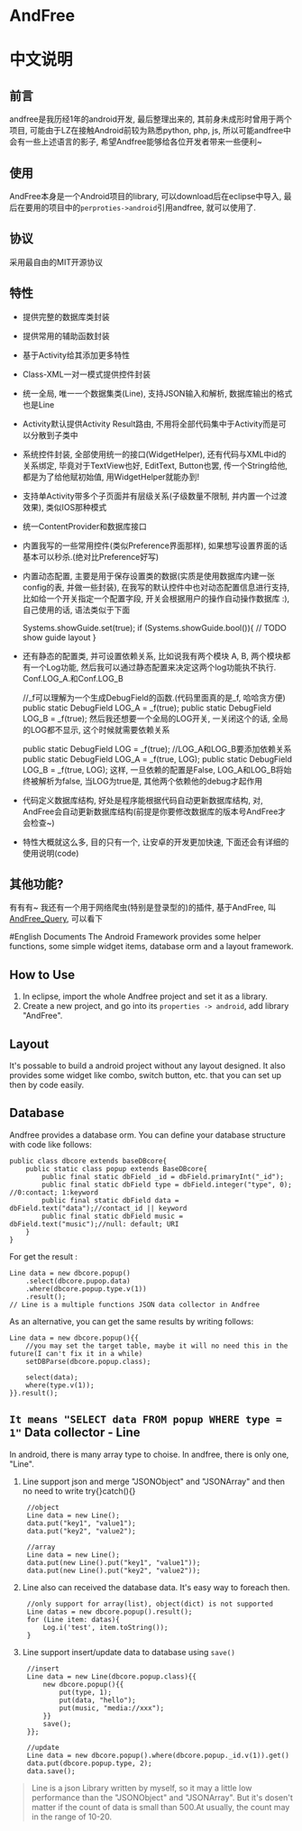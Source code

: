 # AndFree  
# 中文说明
前言
---
andfree是我历经1年的android开发, 最后整理出来的, 其前身未成形时曾用于两个项目, 可能由于LZ在接触Android前较为熟悉python, php, js, 所以可能andfree中会有一些上述语言的影子, 希望Andfree能够给各位开发者带来一些便利~

使用
---
AndFree本身是一个Android项目的library, 可以download后在eclipse中导入, 最后在要用的项目中的`perproties->android`引用andfree, 就可以使用了.

协议
---
采用最自由的MIT开源协议

特性
---
   - 提供完整的数据库类封装
   - 提供常用的辅助函数封装
   - 基于Activity给其添加更多特性
   - Class-XML一对一模式提供控件封装
   - 统一全局, 唯一一个数据集类(Line), 支持JSON输入和解析, 数据库输出的格式也是Line
   - Activity默认提供Activity Result路由, 不用将全部代码集中于Activity而是可以分散到子类中
   - 系统控件封装, 全部使用统一的接口(WidgetHelper), 还有代码与XML中id的关系绑定, 毕竟对于TextView也好, EditText, Button也罢, 传一个String给他, 都是为了给他赋初始值, 用WidgetHelper就能办到!
   - 支持单Activity带多个子页面并有层级关系(子级数量不限制, 并内置一个过渡效果), 类似IOS那种模式
   - 统一ContentProvider和数据库接口
   - 内置我写的一些常用控件(类似Preference界面那样), 如果想写设置界面的话基本可以秒杀.(绝对比Preference好写)
   - 内置动态配置, 主要是用于保存设置类的数据(实质是使用数据库内建一张config的表, 并做一些封装), 在我写的默认控件中也对动态配置信息进行支持, 比如给一个开关指定一个配置字段, 开关会根据用户的操作自动操作数据库 :), 自己使用的话, 语法类似于下面
   
   		Systems.showGuide.set(true);
   		if (Systems.showGuide.bool()){
   			// TODO show guide layout
   		}
   - 还有静态的配置类, 并可设置依赖关系, 比如说我有两个模块 A, B, 两个模块都有一个Log功能, 然后我可以通过静态配置来决定这两个log功能执不执行. Conf.LOG_A.和Conf.LOG_B
   	
   		//_f可以理解为一个生成DebugField的函数.(代码里面真的是_f, 哈哈贪方便)
   		public static DebugField LOG_A = _f(true);
   		public static DebugField LOG_B = _f(true);
   	然后我还想要一个全局的LOG开关, 一关闭这个的话, 全局的LOG都不显示, 这个时候就需要依赖关系
   	
   		public static DebugField LOG = _f(true);
   		//LOG_A和LOG_B要添加依赖关系
   		public static DebugField LOG_A = _f(true, LOG);
   		public static DebugField LOG_B = _f(true, LOG);
   	这样, 一旦依赖的配置是False, LOG_A和LOG_B将始终被解析为false, 当LOG为true是, 其他两个依赖他的debug才起作用
   		
   - 代码定义数据库结构, 好处是程序能根据代码自动更新数据库结构, 对, AndFree会自动更新数据库结构(前提是你要修改数据库的版本号AndFree才会检查~)
   - 特性大概就这么多, 目的只有一个, 让安卓的开发更加快速, 下面还会有详细的使用说明(code)

其他功能?
-----
有有有~ 我还有一个用于网络爬虫(特别是登录型的)的插件, 基于AndFree, 叫[AndFree_Query](https://github.com/chzyer/AndFree_Query), 可以看下

#English Documents
The Android Framework provides some helper functions, some simple widget items, database orm and a layout framework.

How to Use
---

1. In eclipse, import the whole Andfree project and set it as a library.
2. Create a new project, and go into its ``properties -> android``, add library "AndFree".

Layout
---
It's possable to build a android project without any layout designed. It also provides some widget like combo, switch button, etc. that you can set up then by code easily.

Database
---
Andfree provides a database orm. You can define your database structure with code like follows:

	public class dbcore extends baseDBcore{
		public static class popup extends BaseDBcore{
			public final static dbField _id = dbField.primaryInt("_id");
			public final static dbField type = dbField.integer("type", 0); //0:contact; 1:keyword
			public final static dbField data = dbField.text("data");//contact_id || keyword
			public final static dbField music = dbField.text("music");//null: default; URI
		}
	}

For get the result :

	Line data = new dbcore.popup()
		.select(dbcore.pupop.data)
		.where(dbcore.popup.type.v(1))
		.result();
	// Line is a multiple functions JSON data collector in Andfree


As an alternative, you can get the same results by writing follows:
	
	Line data = new dbcore.popup(){{
		//you may set the target table, maybe it will no need this in the future(I can't fix it in a while)
		setDBParse(dbcore.popup.class);
		
		select(data);
		where(type.v(1));
	}}.result();

``It means "SELECT data FROM popup WHERE type = 1"``
Data collector - Line
---
In android, there is many array type to choise. In andfree, there is only one, "Line".

1. Line support json and merge "JSONObject" and "JSONArray" and then no need to write try{}catch(){} 

		//object
		Line data = new Line();
		data.put("key1", "value1");
		data.put("key2", "value2");
		
		//array
		Line data = new Line();
		data.put(new Line().put("key1", "value1"));
		data.put(new Line().put("key2", "value2"));
		
2. Line also can received the database data. It's easy way to foreach then.

		//only support for array(list), object(dict) is not supported
		Line datas = new dbcore.popup().result();
		for (Line item: datas){
			Log.i('test', item.toString());
		}
3. Line support insert/update data to database using `save()`
	
		//insert
		Line data = new Line(dbcore.popup.class){{
			new dbcore.popup(){{
				put(type, 1);
				put(data, "hello");
				put(music, "media://xxx");
			}}
			save();
		}};
		
		//update
		Line data = new dbcore.popup().where(dbcore.popup._id.v(1)).get()
		data.put(dbcore.popup.type, 2);
		data.save();

> Line is a json Library written by myself, so it may a little low performance than the "JSONObject" and "JSONArray". But it's dosen't matter if the count of data is small than 500.At usually, the count may in the range of 10-20.